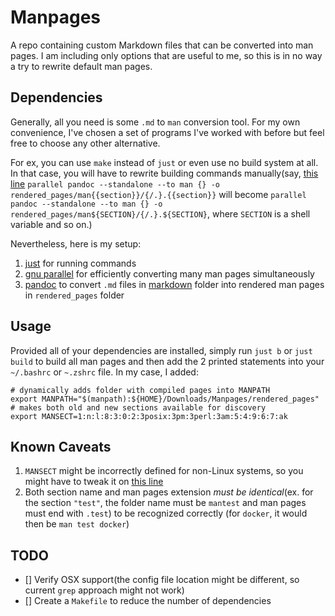 # Manpages

A repo containing custom Markdown files that can be converted into man pages. I am including only options that are useful to me, so this is in no way a try to rewrite default man pages.

## Dependencies

Generally, all you need is some `.md` to `man` conversion tool. For my own convenience, I've chosen a set of programs I've worked with before but feel free to choose any other alternative.

For ex, you can use `make` instead of `just` or even use no build system at all. In that case, you will have to rewrite building commands manually(say, [this line](./justfile#L22) `parallel pandoc --standalone --to man {} -o rendered_pages/man{{section}}/{/.}.{{section}}` will become `parallel pandoc --standalone --to man {} -o rendered_pages/man${SECTION}/{/.}.${SECTION}`, where `SECTION` is a shell variable and so on.)

Nevertheless, here is my setup:

1. [just](https://github.com/casey/just) for running commands
2. [gnu parallel](https://www.gnu.org/software/parallel/) for efficiently converting many man pages simultaneously
3. [pandoc](https://pandoc.org/) to convert `.md` files in [markdown](./markdown/) folder into rendered man pages in `rendered_pages` folder

## Usage

Provided all of your dependencies are installed, simply run `just b` or `just build` to build all man pages and then add the 2 printed statements into your `~/.bashrc` or `~.zshrc` file.
In my case, I added:

```{bash}
# dynamically adds folder with compiled pages into MANPATH
export MANPATH="$(manpath):${HOME}/Downloads/Manpages/rendered_pages"
# makes both old and new sections available for discovery
export MANSECT=1:n:l:8:3:0:2:3posix:3pm:3perl:3am:5:4:9:6:7:ak
```

## Known Caveats

1. `MANSECT` might be incorrectly defined for non-Linux systems, so you might have to tweak it on [this line](./justfile#L3)
2. Both section name and man pages extension *must be identical*(ex. for the section `"test"`, the folder name must be `mantest` and man pages must end with `.test`) to be recognized correctly (for `docker`, it would then be `man test docker`)

## TODO

- [] Verify OSX support(the config file location might be different, so current `grep` approach might not work)
- [] Create a `Makefile` to reduce the number of dependencies